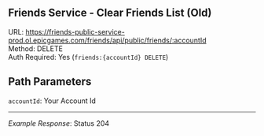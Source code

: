 ## Friends Service - Clear Friends List (Old)

URL: https://friends-public-service-prod.ol.epicgames.com/friends/api/public/friends/:accountId \
Method: DELETE \
Auth Required: Yes (`friends:{accountId} DELETE`)

## Path Parameters

`accountId`: Your Account Id

---

_Example Response_: Status 204
